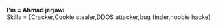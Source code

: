 **I'm = Ahmad jerjawi**                                                                                            
Skills = {Cracker,Cookie stealer,DDOS attacker,bug finder,noobie hacke}
